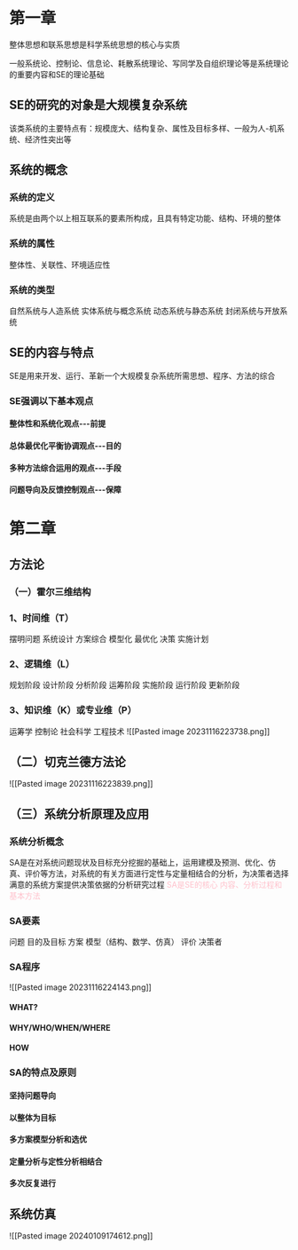 # 第一章
整体思想和联系思想是科学系统思想的核心与实质

一般系统论、控制论、信息论、耗散系统理论、写同学及自组织理论等是系统理论的重要内容和SE的理论基础

## SE的研究的对象是大规模复杂系统
该类系统的主要特点有：规模庞大、结构复杂、属性及目标多样、一般为人-机系统、经济性突出等

## 系统的概念
### 系统的定义
系统是由两个以上相互联系的要素所构成，且具有特定功能、结构、环境的整体
### 系统的属性
整体性、关联性、环境适应性
### 系统的类型
自然系统与人造系统
实体系统与概念系统
动态系统与静态系统
封闭系统与开放系统

## SE的内容与特点
SE是用来开发、运行、革新一个大规模复杂系统所需思想、程序、方法的综合
### SE强调以下基本观点
#### 整体性和系统化观点---前提
#### 总体最优化平衡协调观点---目的
#### 多种方法综合运用的观点---手段
#### 问题导向及反馈控制观点---保障

# 第二章
## 方法论
### （一）霍尔三维结构
### 1、时间维（T）
摆明问题
系统设计
方案综合
模型化
最优化
决策
实施计划
### 2、逻辑维（L）
规划阶段
设计阶段
分析阶段
运筹阶段
实施阶段
运行阶段
更新阶段
### 3、知识维（K）或专业维（P）
运筹学
控制论
社会科学
工程技术
![[Pasted image 20231116223738.png]]
## （二）切克兰德方法论
![[Pasted image 20231116223839.png]]
## （三）系统分析原理及应用
### 系统分析概念
SA是在对系统问题现状及目标充分挖掘的基础上，运用建模及预测、优化、仿真、评价等方法，对系统的有关方面进行定性与定量相结合的分析，为决策者选择满意的系统方案提供决策依据的分析研究过程
<font color="pink">SA是SE的核心 内容、分析过程和基本方法</font>
### SA要素
问题
目的及目标
方案
模型（结构、数学、仿真）
评价
决策者
### SA程序
![[Pasted image 20231116224143.png]]
#### WHAT?
#### WHY/WHO/WHEN/WHERE
#### HOW

### SA的特点及原则
#### 坚持问题导向
#### 以整体为目标
#### 多方案模型分析和选优
#### 定量分析与定性分析相结合
#### 多次反复进行

## 系统仿真
![[Pasted image 20240109174612.png]]
